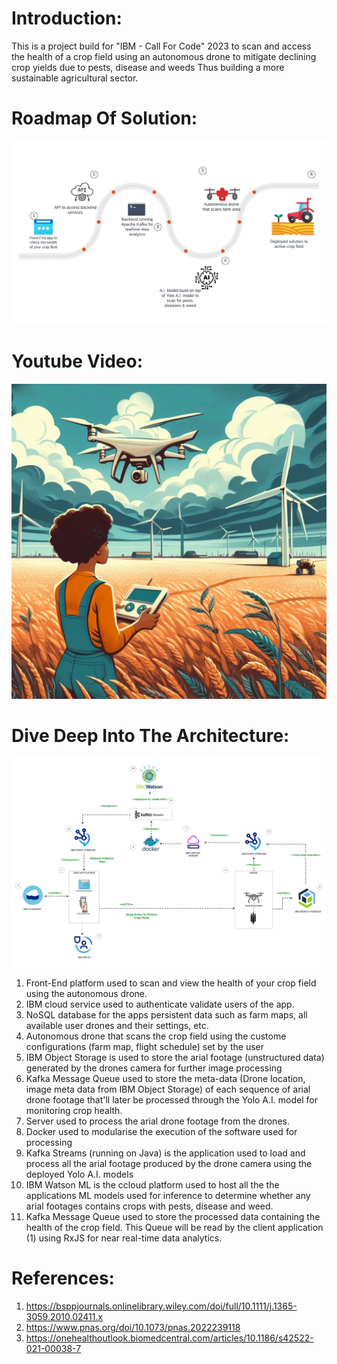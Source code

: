 # Introduction:
This is a project build for "IBM - Call For Code" 2023 to 
scan and access the health of a crop field using an autonomous drone to mitigate declining crop yields due to pests, disease and weeds Thus building a more sustainable agricultural sector.



# Roadmap Of Solution:
![Alt Text](doc/imgs/farmihealth_roadmap.png)



# Youtube Video:
[![Alt text](doc/imgs/farmihealth_poster.jpeg)](https://www.youtube.com/watch?v=1RL2KJs96NM)

# Dive Deep Into The Architecture:
![Alt Text](doc/imgs/farmihealth_architecture.png)

1. Front-End platform used to scan and view the health of your crop field using the autonomous drone.
2. IBM cloud service used to authenticate validate users of the app.				
3. NoSQL database for the apps persistent data such as farm maps, all available user drones and their settings, etc.
4. Autonomous drone that scans the crop field using the custome configurations (farm map, flight schedule) set by the user
5. IBM Object Storage is used to store the arial footage (unstructured data) generated by the drones camera for further image processing
6. Kafka Message Queue used to store the meta-data (Drone location, image meta data from IBM Object Storage) of each sequence of arial drone footage that'll later be processed through the Yolo A.I. model for monitoring crop health.
7. Server used to process the arial drone footage from the drones.
8. Docker used to modularise the execution of the software used for processing
9. Kafka Streams (running on Java) is the application used to load and process all the arial footage produced by the drone camera using the deployed Yolo A.I. models
10. IBM Watson ML is the ccloud platform used to host all the the applications ML models used for inference to determine whether any arial footages contains crops with pests, disease and weed.
11. Kafka Message Queue used to store the processed data containing the health of the crop field. This Queue will be read by the client application (1) using RxJS for near real-time data analytics.

# References:

1. https://bsppjournals.onlinelibrary.wiley.com/doi/full/10.1111/j.1365-3059.2010.02411.x
2. https://www.pnas.org/doi/10.1073/pnas.2022239118
3. https://onehealthoutlook.biomedcentral.com/articles/10.1186/s42522-021-00038-7

